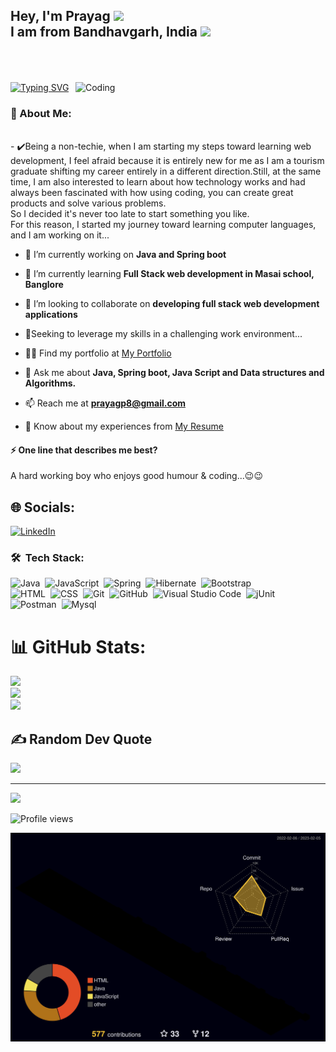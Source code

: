 
##  Hey, I'm Prayag  <img src="https://github.com/TheDudeThatCode/TheDudeThatCode/blob/master/Assets/Developer.gif" width="50"><br> I am from Bandhavgarh, India <img src="https://github.com/TheDudeThatCode/TheDudeThatCode/blob/master/Assets/Earth.gif" width="29"><br><br><br>
<img align="right" alt="Coding" width="400" src="https://c.tenor.com/fdvOlldr5RYAAAAC/private.gif">

[![Typing SVG](https://readme-typing-svg.herokuapp.com/?lines=I+build+things+for+web)](https://git.io/typing-svg)


###  💫 About Me:
<br>-  ✔️Being a non-techie, when I am starting my steps toward learning web development, I feel afraid because it is entirely new for me as I am a tourism graduate shifting my career entirely in a different direction.Still, at the same time, I am also interested to learn about how technology works and had always been fascinated with how using coding, you can create great products and solve various problems.<br>So I decided it's never too late to start something you like.<br>For this reason, I started my journey toward learning computer languages, and I am working on it...<br>


- 🔭 I’m currently working on **Java and Spring boot**

- 🌱 I’m currently learning **Full Stack web development in Masai school, Banglore**

- 👯 I’m looking to collaborate on **developing full stack web development applications**

- 🤝Seeking to leverage my skills in a challenging work environment...

- 👨‍💻 Find my portfolio at <a href="https://prayagp8.github.io" target="blank">My Portfolio</a>

- 💬 Ask me about **Java, Spring boot, Java Script and Data structures and Algorithms.**

- 📫 Reach me at **prayagp8@gmail.com**

- 📄 Know about my experiences from <a href="https://drive.google.com/file/d/10qJBjQqiEWfQo5XoC7RfgjcwoYVH_JyR/view?usp=sharing" target="blank">My Resume</a>


#### ⚡ One line that describes me best? <br>

A hard working boy who enjoys good humour & coding...😉😉


## 🌐 Socials:
[![LinkedIn](https://img.shields.io/badge/LinkedIn-%230077B5.svg?logo=linkedin&logoColor=white)](https://linkedin.com/in/prayagp8) 



### 🛠 &nbsp;Tech Stack:

![Java](https://img.shields.io/badge/-Java-05122A?style=flat&logo=Java&logoColor=FFA518)&nbsp;
![JavaScript](https://img.shields.io/badge/-JavaScript-05122A?style=flat&logo=javascript)&nbsp;
![Spring](https://img.shields.io/badge/-Spring-05122A?style=flat&logo=Spring)&nbsp;
![Hibernate](https://img.shields.io/badge/-Hibernate-05122A?style=flat&logo=Hibernate)&nbsp;
![Bootstrap](https://img.shields.io/badge/-Bootstrap-05122A?style=flat&logo=bootstrap&logoColor=563D7C)\
![HTML](https://img.shields.io/badge/-HTML-05122A?style=flat&logo=HTML5)&nbsp;
![CSS](https://img.shields.io/badge/-CSS-05122A?style=flat&logo=CSS3&logoColor=1572B6)&nbsp;
![Git](https://img.shields.io/badge/-Git-05122A?style=flat&logo=git)&nbsp;
![GitHub](https://img.shields.io/badge/-GitHub-05122A?style=flat&logo=github)&nbsp;
![Visual Studio Code](https://img.shields.io/badge/-Visual%20Studio%20Code-05122A?style=flat&logo=visual-studio-code&logoColor=007ACC)&nbsp;
![jUnit](https://img.shields.io/badge/jUnit%20-%23150458.svg?&style=flat&logo=Java&logoColor=white)&nbsp;
![Postman](https://img.shields.io/badge/-Postmam-05122A?style=flat&logo=Postman&logoColor=FFA515)&nbsp;
![Mysql](https://img.shields.io/badge/-Mysql-05122A?style=flat&logo=Mysql&logoColor=FFA515)&nbsp;


# 📊 GitHub Stats:
![](https://github-readme-stats.vercel.app/api?username=prayagp8&theme=highcontrast&hide_border=false&include_all_commits=true&count_private=true)<br/>
![](https://github-readme-streak-stats.herokuapp.com/?user=prayagp8&theme=highcontrast&hide_border=false)<br/>
![](https://github-readme-stats.vercel.app/api/top-langs/?username=prayagp8&theme=highcontrast&hide_border=false&include_all_commits=true&count_private=true&layout=compact)

## ✍️ Random Dev Quote
![](https://quotes-github-readme.vercel.app/api?type=vetical&theme=merko)

---
[![](https://visitcount.itsvg.in/api?id=prayagp8&icon=0&color=3)](https://visitcount.itsvg.in)
 

![Profile views](https://gpvc.arturio.dev/prayagp8)  

![](./profile-3d-contrib/profile-night-rainbow.svg)

